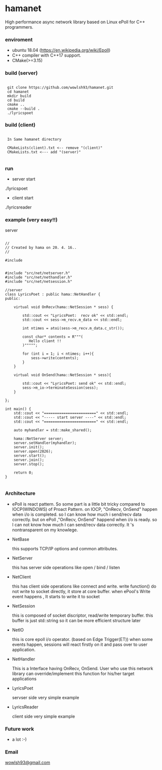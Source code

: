 # hamanet
High performance async network library based on Linux ePoll for C++ programmers.

### enviroment 

- ubuntu 18.04 (https://en.wikipedia.org/wiki/Epoll)
- C++ compiler with C++17 support.
- CMake(>=3.15)

### build (server)
<pre><code>
 git clone https://github.com/wowlsh93/hamanet.git
 cd hamanet
 mkdir build
 cd build
 cmake ..
 cmake --build .
 ./lyricspoet 
</pre></code>


### build (client)
<pre><code>
 In Same hamanet directory 
 
 CMakeLists(client).txt <-- remove "(client)"
 CMakeLists.txt <--- add "(server)" 

</pre></code>

### run 

- server start

./lyricspoet

- client start

./lyricsreader

### example (very easy!!)

server
<pre><code>
//
// Created by hama on 20. 4. 16..
//

#include <iostream>


#include "src/net/netserver.h"
#include "src/net/nethandler.h"
#include "src/net/netsession.h"

//server
class LyricsPoet : public hama::NetHandler {
public:

    virtual void OnRecv(hama::NetSession * sess) {

        std::cout << "LyricsPoet:  recv ok" << std::endl;
        std::cout << sess->m_recv.m_data << std::endl;

        int ntimes = atoi(sess->m_recv.m_data.c_str());

        const char* contents = R"""(
           Hello client !!
        )""""";

        for (int i = 1; i < ntimes; i++){
            sess->write(contents);
        }
    }

    virtual void OnSend(hama::NetSession * sess){

        std::cout << "LyricsPoet: send ok" << std::endl;
        sess->m_io->terminateSession(sess);
    }

};

int main() {
    std::cout << "========================" << std::endl;
    std::cout << "----- start server ----" << std::endl;
    std::cout << "========================" << std::endl;

    auto myhandler = std::make_shared<LyricsPoet>();

    hama::NetServer server;
    server.setHandler(myhandler);
    server.init();
    server.open(2826);
    server.start();
    server.join();
    server.stop();

    return 0;
}

</pre></code>


### Architecture

- ePoll is react pattern. So some part  is a little bit  tricky compared to IOCP(WINDOWS) of Proact Pattern.
on IOCP,  "OnRecv, OnSend" happen when  i/o is completed. so I can know how much i send/recv data correctly. 
but on ePoll ,"OnRecv, OnSend" happend when i/o is ready. so I can not know how much I can send/recv data correctly.  It 's  nontransparent on my knowlege.


- NetBase

  this supports TCP/IP options and common attributes.

- NetServer

  this has server side operations like open / bind / listen 

- NetClient

  this has client side operations like connect and write. write function() do not write to socket directly,  it store at core buffer.  when ePool's Write event happens , It starts to  write it to socket

- NetSession

  this is composed of socket discriptor, read/write temporary buffer. this buffer is just std::string so it can be more efficient structure later
  
- NetIO

  this is core epoll i/o operator. (based on Edge Trigger(ET))
  when some events happen, sessions will react firstly on it and pass over to user application.

- NetHandler

  This is a Interface having OnRecv, OnSend. User who use this network library can override/implement this function for his/her target applications

- LyricsPoet 

  servser side very simple example
  
- LyricsReader

  client side very simple example 

### Future work 

- a lot :-) 

### Email

wowlsh93@gmail.com
